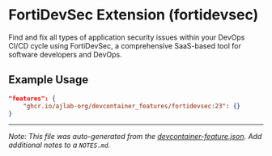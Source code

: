 
# FortiDevSec Extension (fortidevsec)

Find and fix all types of application security issues within your DevOps CI/CD cycle using FortiDevSec, a comprehensive SaaS-based tool for software developers and DevOps.

## Example Usage

```json
"features": {
    "ghcr.io/ajlab-org/devcontainer_features/fortidevsec:23": {}
}
```





---

_Note: This file was auto-generated from the [devcontainer-feature.json](https://github.com/ajlab-org/devcontainer_features/blob/main/src/fortidevsec/devcontainer-feature.json).  Add additional notes to a `NOTES.md`._
